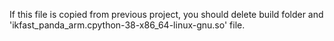 If this file is copied from previous project, you should delete build folder and 'ikfast_panda_arm.cpython-38-x86_64-linux-gnu.so' file.